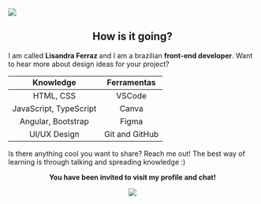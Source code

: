 <img  src="https://user-images.githubusercontent.com/61096682/189417947-06702f5b-718e-44ee-935d-da5b3dffe7f2.png"  >

<h2 align="center"> How is it going? </h2>

<p  align="left">
I am called <strong> Lisandra Ferraz </strong>  and I am a brazilian <strong>front-end developer</strong>. Want to hear more about design ideas for your project?
</p>

<table  align="center">
<tr align="center">
<td> <strong>Knowledge</strong></td>
<td> <strong>Ferramentas</strong></td>
</tr>
<tbody align="center">
<tr>
<td>HTML, CSS</td>
<td>VSCode</td>
</tr>
<tr>
<td>JavaScript, TypeScript</td>
<td>Canva</td>
</tr>
<tr>
<td>Angular, Bootstrap</td>
<td>Figma</td>
</tr>
<tr>
<td>UI/UX Design</td>
<td>Git and GitHub</td>
</tr>
</tbody>
</table>
  

<p  align="left">
Is there anything cool you want to share? Reach me out! The best way of learning is through talking and spreading knowledge :)
</p>


<div align="center">
<p align="center">
<strong>You have been invited to visit my profile and chat!</strong>
</p>
<a  href="https://www.linkedin.com/in/lisandraferrazs/"  alt="Linkedin">
<img  src="https://img.shields.io/badge/-Linkedin-0e76a8?style=for-the-badge&logo=Linkedin&logoColor=white&link=https:https://www.linkedin.com/in/lisandraferrazs/"  /></a>
</div>
